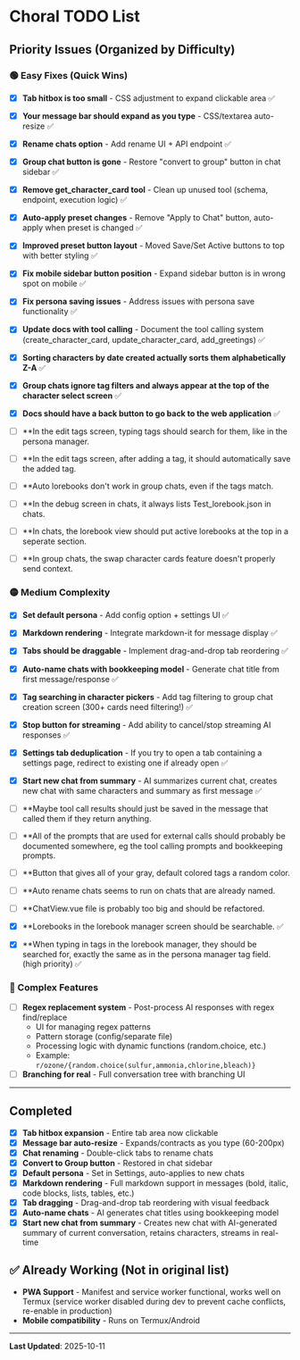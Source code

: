 # Choral TODO List

## Priority Issues (Organized by Difficulty)

### 🟢 Easy Fixes (Quick Wins)
- [x] **Tab hitbox is too small** - CSS adjustment to expand clickable area ✅
- [x] **Your message bar should expand as you type** - CSS/textarea auto-resize ✅
- [x] **Rename chats option** - Add rename UI + API endpoint ✅
- [x] **Group chat button is gone** - Restore "convert to group" button in chat sidebar ✅
- [x] **Remove get_character_card tool** - Clean up unused tool (schema, endpoint, execution logic) ✅
- [x] **Auto-apply preset changes** - Remove "Apply to Chat" button, auto-apply when preset is changed ✅
- [x] **Improved preset button layout** - Moved Save/Set Active buttons to top with better styling ✅
- [x] **Fix mobile sidebar button position** - Expand sidebar button is in wrong spot on mobile ✅
- [x] **Fix persona saving issues** - Address issues with persona save functionality ✅
- [x] **Update docs with tool calling** - Document the tool calling system (create_character_card, update_character_card, add_greetings) ✅
- [x] **Sorting characters by date created actually sorts them alphabetically Z-A** ✅
- [x] **Group chats ignore tag filters and always appear at the top of the character select screen** ✅
- [x] **Docs should have a back button to go back to the web application** ✅
- [ ] **In the edit tags screen, typing tags should search for them, like in the persona manager.
- [ ] **In the edit tags screen, after adding a tag, it should automatically save the added tag.
- [ ] **Auto lorebooks don't work in group chats, even if the tags match.
- [ ] **In the debug screen in chats, it always lists Test_lorebook.json in chats. 
- [ ] **In chats, the lorebook view should put active lorebooks at the top in a seperate section.
- [ ] **In group chats, the swap character cards feature doesn't properly send context.




### 🟡 Medium Complexity
- [x] **Set default persona** - Add config option + settings UI ✅
- [x] **Markdown rendering** - Integrate markdown-it for message display ✅
- [x] **Tabs should be draggable** - Implement drag-and-drop tab reordering ✅
- [x] **Auto-name chats with bookkeeping model** - Generate chat title from first message/response ✅
- [x] **Tag searching in character pickers** - Add tag filtering to group chat creation screen (300+ cards need filtering!) ✅
- [x] **Stop button for streaming** - Add ability to cancel/stop streaming AI responses ✅
- [x] **Settings tab deduplication** - If you try to open a tab containing a settings page, redirect to existing one if already open ✅
- [x] **Start new chat from summary** - AI summarizes current chat, creates new chat with same characters and summary as first message ✅
- [ ] **Maybe tool call results should just be saved in the message that called them if they return anything. 
- [ ] **All of the prompts that are used for external calls should probably be documented somewhere, eg the tool calling prompts and bookkeeping prompts.
- [ ] **Button that gives all of your gray, default colored tags a random color. 
- [ ] **Auto rename chats seems to run on chats that are already named.
- [ ] **ChatView.vue file is probably too big and should be refactored. 
- [x] **Lorebooks in the lorebook manager screen should be searchable. ✅
- [x] **When typing in tags in the lorebook manager, they should be searched for, exactly the same as in the persona manager tag field. (high priority) ✅


### 🔴 Complex Features
- [ ] **Regex replacement system** - Post-process AI responses with regex find/replace
  - UI for managing regex patterns
  - Pattern storage (config/separate file)
  - Processing logic with dynamic functions (random.choice, etc.)
  - Example: `r/ozone/{random.choice(sulfur,ammonia,chlorine,bleach)}`
- [ ] **Branching for real** - Full conversation tree with branching UI

---

## Completed
- [x] **Tab hitbox expansion** - Entire tab area now clickable
- [x] **Message bar auto-resize** - Expands/contracts as you type (60-200px)
- [x] **Chat renaming** - Double-click tabs to rename chats
- [x] **Convert to Group button** - Restored in chat sidebar
- [x] **Default persona** - Set in Settings, auto-applies to new chats
- [x] **Markdown rendering** - Full markdown support in messages (bold, italic, code blocks, lists, tables, etc.)
- [x] **Tab dragging** - Drag-and-drop tab reordering with visual feedback
- [x] **Auto-name chats** - AI generates chat titles using bookkeeping model
- [x] **Start new chat from summary** - Creates new chat with AI-generated summary of current conversation, retains characters, streams in real-time

## ✅ Already Working (Not in original list)
- **PWA Support** - Manifest and service worker functional, works well on Termux (service worker disabled during dev to prevent cache conflicts, re-enable in production)
- **Mobile compatibility** - Runs on Termux/Android

---

**Last Updated**: 2025-10-11
